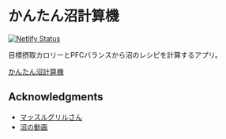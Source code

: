 # かんたん沼計算機

[![Netlify Status](https://api.netlify.com/api/v1/badges/105d2438-e09a-4369-ad93-2d1e06abe66c/deploy-status)](https://app.netlify.com/sites/nervous-heisenberg-39ec29/deploys)

目標摂取カロリーとPFCバランスから沼のレシピを計算するアプリ。

[かんたん沼計算機](https://numa-calculator.uhey22e.com)

## Acknowledgments

- [マッスルグリルさん](https://www.youtube.com/channel/UCHoOFVQAhK-QyoXgf0iaZIg)
- [沼の動画](https://www.youtube.com/watch?v=NJtgQEXAjNI)

